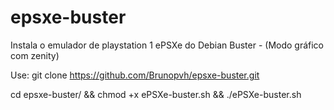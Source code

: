 # epsxe-buster
Instala o emulador de playstation 1 ePSXe do Debian Buster - (Modo gráfico com zenity)

Use: git clone https://github.com/Brunopvh/epsxe-buster.git

cd epsxe-buster/ && chmod +x ePSXe-buster.sh && ./ePSXe-buster.sh
